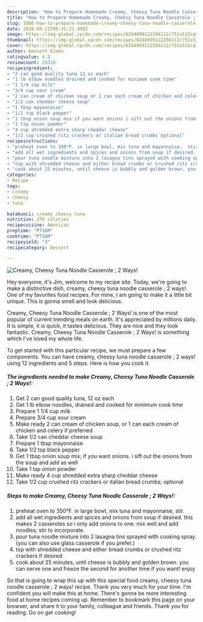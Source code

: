 ```yaml
---
description: "How to Prepare Homemade Creamy, Cheesy Tuna Noodle Casserole ; 2 Ways!"
title: "How to Prepare Homemade Creamy, Cheesy Tuna Noodle Casserole ; 2 Ways!"
slug: 1006-how-to-prepare-homemade-creamy-cheesy-tuna-noodle-casserole-2-ways
date: 2020-09-21T09:31:21.490Z
image: https://img-global.cpcdn.com/recipes/6244099122266112/751x532cq70/creamy-cheesy-tuna-noodle-casserole-2-ways-recipe-main-photo.jpg
thumbnail: https://img-global.cpcdn.com/recipes/6244099122266112/751x532cq70/creamy-cheesy-tuna-noodle-casserole-2-ways-recipe-main-photo.jpg
cover: https://img-global.cpcdn.com/recipes/6244099122266112/751x532cq70/creamy-cheesy-tuna-noodle-casserole-2-ways-recipe-main-photo.jpg
author: Kenneth Simon
ratingvalue: 4.9
reviewcount: 29310
recipeingredient:
- "2 can good quality tuna 12 oz each"
- "1 lb elbow noodles drained and cooked for minimum cook time"
- "1 1/4 cup milk"
- "3/4 cup sour cream"
- "2 can cream of chicken soup or 1 can each cream of chicken and celery if preferred"
- "1/2 can cheddar cheese soup"
- "1 tbsp mayonnaise"
- "1/2 tsp black pepper"
- "1 tbsp onion soup mix if you want onions i sift out the onions from the soup and add as well"
- "1 tsp onion powder"
- "4 cup shredded extra sharp cheddar cheese"
- "1/2 cup crushed ritz crackers or italian bread crumbs optional"
recipeinstructions:
- "preheat oven to 350°F. in large bowl, mix tuna and mayonnaise,  stir."
- "add all wet ingredients and spices and onions from soup if desired. this makes 2 casseroles so i only add onions to one. mix well and add noodles; stir to incorporate."
- "pour tuna noodle mixture into 2 lasagna tins sprayed with cooking spray. (you can also use glass casserole if you prefer.)"
- "top with shredded cheese and either bread crumbs or crushed ritz crackers if desired"
- "cook about 25 minutes, until cheese is bubbly and golden brown. you can serve one and freeze the second for another time if you want! enjoy"
categories:
- Recipe
tags:
- creamy
- cheesy
- tuna

katakunci: creamy cheesy tuna 
nutrition: 278 calories
recipecuisine: American
preptime: "PT16M"
cooktime: "PT34M"
recipeyield: "3"
recipecategory: Dessert

---
```



![Creamy, Cheesy Tuna Noodle Casserole ; 2 Ways!](https://img-global.cpcdn.com/recipes/6244099122266112/751x532cq70/creamy-cheesy-tuna-noodle-casserole-2-ways-recipe-main-photo.jpg)

Hey everyone, it's Jim, welcome to my recipe site. Today, we're going to make a distinctive dish, creamy, cheesy tuna noodle casserole ; 2 ways!. One of my favorites food recipes. For mine, I am going to make it a little bit unique. This is gonna smell and look delicious.



Creamy, Cheesy Tuna Noodle Casserole ; 2 Ways! is one of the most popular of current trending meals on earth. It's appreciated by millions daily. It is simple, it is quick, it tastes delicious. They are nice and they look fantastic. Creamy, Cheesy Tuna Noodle Casserole ; 2 Ways! is something which I've loved my whole life.


To get started with this particular recipe, we must prepare a few components. You can have creamy, cheesy tuna noodle casserole ; 2 ways! using 12 ingredients and 5 steps. Here is how you cook it.

<!--inarticleads1-->

##### The ingredients needed to make Creamy, Cheesy Tuna Noodle Casserole ; 2 Ways!:

1. Get 2 can good quality tuna, 12 oz each
1. Get 1 lb elbow noodles, drained and cooked for minimum cook time
1. Prepare 1 1/4 cup milk
1. Prepare 3/4 cup sour cream
1. Make ready 2 can cream of chicken soup, or 1 can each cream of chicken and celery if preferred
1. Take 1/2 can cheddar cheese soup
1. Prepare 1 tbsp mayonnaise
1. Take 1/2 tsp black pepper
1. Get 1 tbsp onion soup mix; if you want onions. i sift out the onions from the soup and add as well
1. Take 1 tsp onion powder
1. Make ready 4 cup shredded extra sharp cheddar cheese
1. Take 1/2 cup crushed ritz crackers or italian bread crumbs; optional




<!--inarticleads2-->

##### Steps to make Creamy, Cheesy Tuna Noodle Casserole ; 2 Ways!:

1. preheat oven to 350°F. in large bowl, mix tuna and mayonnaise,  stir.
1. add all wet ingredients and spices and onions from soup if desired. this makes 2 casseroles so i only add onions to one. mix well and add noodles; stir to incorporate.
1. pour tuna noodle mixture into 2 lasagna tins sprayed with cooking spray. (you can also use glass casserole if you prefer.)
1. top with shredded cheese and either bread crumbs or crushed ritz crackers if desired
1. cook about 25 minutes, until cheese is bubbly and golden brown. you can serve one and freeze the second for another time if you want! enjoy




So that is going to wrap this up with this special food creamy, cheesy tuna noodle casserole ; 2 ways! recipe. Thank you very much for your time. I'm confident you will make this at home. There's gonna be more interesting food at home recipes coming up. Remember to bookmark this page on your browser, and share it to your family, colleague and friends. Thank you for reading. Go on get cooking!
